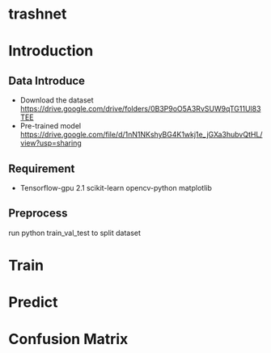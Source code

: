 # trashnet

# <a id="2"></a> Introduction
## <a id="2.1"></a> Data Introduce
* Download the dataset https://drive.google.com/drive/folders/0B3P9oO5A3RvSUW9qTG11Ul83TEE
* Pre-trained model https://drive.google.com/file/d/1nN1NKshyBG4K1wkj1e_jGXa3hubvQtHL/view?usp=sharing

## <a id="2.2"></a> Requirement
* Tensorflow-gpu 2.1  scikit-learn  opencv-python  matplotlib

## <a id="2.3"></a> Preprocess
run python train_val_test to split dataset

# <a id="3"></a> Train 

# <a id="3"></a> Predict 

# <a id="4"></a> Confusion Matrix

